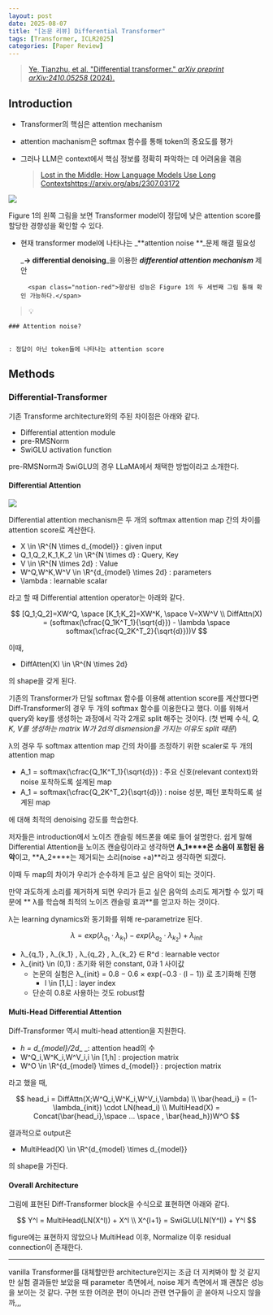 ```yaml
---
layout: post
date: 2025-08-07
title: "[논문 리뷰] Differential Transformer"
tags: [Transformer, ICLR2025]
categories: [Paper Review]
---
```


> [Ye, Tianzhu, et al. "Differential transformer." ](https://arxiv.org/abs/2410.05258)[_arXiv preprint arXiv:2410.05258_](https://arxiv.org/abs/2410.05258)[ (2024).](https://arxiv.org/abs/2410.05258)



## Introduction

- Transformer의 핵심은 attention mechanism
- attention machanism은 softmax 함수를 통해 token의 중요도를 평가
- 그러나 LLM은 context에서 핵심 정보를 정확히 파악하는 데 어려움을 겪음

	> [Lost in the Middle: How Language Models Use Long Contextshttps://arxiv.org/abs/2307.03172](https://arxiv.org/abs/2307.03172)


![](https://prod-files-secure.s3.us-west-2.amazonaws.com/542b861c-36a8-4051-84e5-8804b6728dba/9083ea56-691a-4752-ae26-47f403431ac8/image.png?X-Amz-Algorithm=AWS4-HMAC-SHA256&X-Amz-Content-Sha256=UNSIGNED-PAYLOAD&X-Amz-Credential=ASIAZI2LB4667MFAEDQB%2F20250906%2Fus-west-2%2Fs3%2Faws4_request&X-Amz-Date=20250906T021122Z&X-Amz-Expires=3600&X-Amz-Security-Token=IQoJb3JpZ2luX2VjEBoaCXVzLXdlc3QtMiJHMEUCIQCTXRzuvscFqkju2UfcRt12U1hhyTJSNwsjZRrWMxoU6wIgfOqQGCW3jBfXwCc7k5tIUKjmn8BcQ6v2adqbkVQihg4qiAQIg%2F%2F%2F%2F%2F%2F%2F%2F%2F%2F%2FARAAGgw2Mzc0MjMxODM4MDUiDMwFsH27pXqtHAtXOyrcA4ZUxukXsL4iDC6Qzk9mUVfme%2BHJCI%2FH1Wx8xUqA6K1GSF%2BEDuIfAMLzfiQyGGa3Dl%2FrtgJ%2FmheqwGD49oY%2BRHb8sZw50qdz2%2Bttlfk4d7Y7nYlCmowrKsw0o91GIToJtY6I2%2BOVoIX%2FyrPBgCoO%2F892LK5shoAaIaD2N1XGt5iCpcv9fV%2FTl%2FnGNdWB2n8FMlfczXwwVl3d4M4hIKxVQCRUkEPKEYquv35Dq2Jb9rIPzXXLhlZMGh0YobCgrqmy%2FS6S3lDkKfkUaym59XnelSjqedHE9GjQYDU43U8K2F5aPjok%2FxOLdADJS9t9QqiB8K%2BFiDzlRm7NYa4soEBk9wwJRRt0AWvFU%2BuLIR2xgV6Q16J0Byc1ZPlfR84nRhP7bVMFG9LVwzs7K48G6reIbXnF7jUjK69AwD8pkBnRAp02xPcGRE7BMMjAF%2FtwUvH0TXjvpYmf8NbQYcIlY8hIu1BsbAA8yAdFjpLbTcCNrEyMmQXoEXw2kVBtgtluoV%2B%2FQV0AspdwlbkmMkAexmrHtN59TRtyOK1lz4KVNIAd0Q8N5kzuB%2F5YXySQgpNcCqaWNnjZ4%2FZo0soPjBZy%2F3Igb8H%2F4TkvBWmJ0X7CIPyvOQSufUaebphX1Uk2f8BZMMqv7sUGOqUBJQMi1pmeMi8trxpvPUbVTc0CDibw%2FGrcYYMu9lH6CzqpYsy%2FYEPkm5EHx%2Be4NKOk0CtiYb9IqCgMjk59bsPIBdQ%2FQFRdeW2t6j3%2BPsXw2YeHyqZfbpUePHEBKSjicbFnVXApV%2BRSSSQFMlVOSxFN%2BwR1FGBqYTELm82H0dTYFA0SJ%2FTjtBGJOvT8SOY4kpF%2BdOv0IGnvE8vJPrY9KE9XZh4YkOLa&X-Amz-Signature=c59d1dc1fac7558d2a15ec20124d2f029c0ec60074b1bb352597c17162b43dae&X-Amz-SignedHeaders=host&x-amz-checksum-mode=ENABLED&x-id=GetObject)


Figure 1의 왼쪽 그림을 보면 Transformer model이 정답에 낮은 attention score를 할당한 경향성을 확인할 수 있다.

- 현재 transformer model에 나타나는 _**attention noise **_문제 해결 필요성

	_**→ differential denoising**_을 이용한 _**differential attention mechanism**_ 제안


		<span class="notion-red">향상된 성능은 Figure 1의 두 세번째 그림 통해 확인 가능하다.</span>


> 💡 


	### Attention noise?


	: 정답이 아닌 token들에 나타나는 attention score



## Methods



### Differential-Transformer


기존 Transforme architecture와의 주된 차이점은 아래와 같다.

- Differential attention module
- pre-RMSNorm
- SwiGLU activation function

pre-RMSNorm과 SwiGLU의 경우 LLaMA에서 채택한 방법이라고 소개한다.



#### Differential Attention


![](https://prod-files-secure.s3.us-west-2.amazonaws.com/542b861c-36a8-4051-84e5-8804b6728dba/116d70b2-1963-4810-9167-f4c7d8a06e8f/image.png?X-Amz-Algorithm=AWS4-HMAC-SHA256&X-Amz-Content-Sha256=UNSIGNED-PAYLOAD&X-Amz-Credential=ASIAZI2LB4667MFAEDQB%2F20250906%2Fus-west-2%2Fs3%2Faws4_request&X-Amz-Date=20250906T021122Z&X-Amz-Expires=3600&X-Amz-Security-Token=IQoJb3JpZ2luX2VjEBoaCXVzLXdlc3QtMiJHMEUCIQCTXRzuvscFqkju2UfcRt12U1hhyTJSNwsjZRrWMxoU6wIgfOqQGCW3jBfXwCc7k5tIUKjmn8BcQ6v2adqbkVQihg4qiAQIg%2F%2F%2F%2F%2F%2F%2F%2F%2F%2F%2FARAAGgw2Mzc0MjMxODM4MDUiDMwFsH27pXqtHAtXOyrcA4ZUxukXsL4iDC6Qzk9mUVfme%2BHJCI%2FH1Wx8xUqA6K1GSF%2BEDuIfAMLzfiQyGGa3Dl%2FrtgJ%2FmheqwGD49oY%2BRHb8sZw50qdz2%2Bttlfk4d7Y7nYlCmowrKsw0o91GIToJtY6I2%2BOVoIX%2FyrPBgCoO%2F892LK5shoAaIaD2N1XGt5iCpcv9fV%2FTl%2FnGNdWB2n8FMlfczXwwVl3d4M4hIKxVQCRUkEPKEYquv35Dq2Jb9rIPzXXLhlZMGh0YobCgrqmy%2FS6S3lDkKfkUaym59XnelSjqedHE9GjQYDU43U8K2F5aPjok%2FxOLdADJS9t9QqiB8K%2BFiDzlRm7NYa4soEBk9wwJRRt0AWvFU%2BuLIR2xgV6Q16J0Byc1ZPlfR84nRhP7bVMFG9LVwzs7K48G6reIbXnF7jUjK69AwD8pkBnRAp02xPcGRE7BMMjAF%2FtwUvH0TXjvpYmf8NbQYcIlY8hIu1BsbAA8yAdFjpLbTcCNrEyMmQXoEXw2kVBtgtluoV%2B%2FQV0AspdwlbkmMkAexmrHtN59TRtyOK1lz4KVNIAd0Q8N5kzuB%2F5YXySQgpNcCqaWNnjZ4%2FZo0soPjBZy%2F3Igb8H%2F4TkvBWmJ0X7CIPyvOQSufUaebphX1Uk2f8BZMMqv7sUGOqUBJQMi1pmeMi8trxpvPUbVTc0CDibw%2FGrcYYMu9lH6CzqpYsy%2FYEPkm5EHx%2Be4NKOk0CtiYb9IqCgMjk59bsPIBdQ%2FQFRdeW2t6j3%2BPsXw2YeHyqZfbpUePHEBKSjicbFnVXApV%2BRSSSQFMlVOSxFN%2BwR1FGBqYTELm82H0dTYFA0SJ%2FTjtBGJOvT8SOY4kpF%2BdOv0IGnvE8vJPrY9KE9XZh4YkOLa&X-Amz-Signature=5c7ecb863d12928cc6ad4c2f94d3561bfd605edccf4f43b2ec9af639874b155b&X-Amz-SignedHeaders=host&x-amz-checksum-mode=ENABLED&x-id=GetObject)


Differential attention mechanism은 두 개의 softmax attention map 간의 차이를 attention score로 계산한다.

- X \in \R^{N \times d\_{model}} : given input
- Q\_1,Q\_2,K\_1,K\_2 \in \R^{N \times d} : Query, Key
- V \in \R^{N \times 2d} : Value
- W^Q,W^K,W^V \in \R^{d\_{model} \times 2d} : parameters
- \lambda : learnable scalar

라고 할 때 Differential attention operator는 아래와 같다.


$$
[Q_1;Q_2]=XW^Q, \space [K_1;K_2]=XW^K, \space V=XW^V \\
DiffAttn(X) = (softmax(\cfrac{Q_1K^T_1}{\sqrt{d}}) - \lambda \space softmax(\cfrac{Q_2K^T_2}{\sqrt{d}}))V
$$


이때,

- DiffAtten(X) \in \R^{N \times 2d}

의 shape을 갖게 된다.


기존의 Transformer가 단일 softmax 함수를 이용해 attention score를 계산했다면 Diff-Transformer의 경우 두 개의 softmax 함수를 이용한다고 했다. 이를 위해서 query와 key를 생성하는 과정에서 각각 2개로 split 해주는 것이다. <span class="notion-red">(첫 번째 수식, </span><span class="notion-red">_Q, K, V를 생성하는 matrix W가 2d의 dismension을 가지는 이유도 split 때문_</span><span class="notion-red">)</span>


 λ의 경우 두 softmax attention map 간의 차이를 조정하기 위한 scaler로 두 개의 attention map

- A\_1 = softmax(\cfrac{Q\_1K^T\_1}{\sqrt{d}}) : 주요 신호(relevant context)와 noise 포착하도록 설계된 map
- A\_1 = softmax(\cfrac{Q\_2K^T\_2}{\sqrt{d}}) : noise 성분, 패턴 포착하도록 설계된 map 

에 대해 최적의 denoising 강도를 학습한다.


저자들은 introduction에서 노이즈 캔슬링 헤드폰을 예로 들어 설명한다. 쉽게 말해 Differential Attention을 노이즈 캔슬링이라고 생각하면 **A\_1****은 소음이 포함된 음악**이고, **A\_2****는 제거되는 소리(noise +a)**라고 생각하면 되겠다. 


이때 두 map의 차이가 우리가 순수하게 듣고 싶은 음악이 되는 것이다. 


만약 과도하게 소리를 제거하게 되면 우리가 듣고 싶은 음악의 소리도 제거할 수 있기 때문에 ** λ를 학습해 최적의 노이즈 캔슬링 효과**를 얻고자 하는 것이다.


λ는 learning dynamics와 동기화를 위해 re-parametrize 된다.


$$
\lambda = exp(\lambda_{q_1} \cdot \lambda_{k_1}) - exp(\lambda_{q_2} \cdot \lambda_{k_2}) + \lambda_{init}
$$

- λ\_{q\_1} , λ\_{k\_1} , λ\_{q\_2} , λ\_{k\_2} ∈ R^d : learnable vector
- λ\_{init} \in (0,1) : 초기화 위한 constant, 0과 1 사이값
	- 논문의 실험은 λ\_{init} = 0.8 − 0.6 × exp(−0.3 · (l − 1)) 로 초기화해 진행
		- l \in [1,L] : layer index
	- 단순히 0.8로 사용하는 것도 robust함


#### **Multi-Head Differential Attention**


Diff-Transformer 역시 multi-head attention을 지원한다.

- _h = d\_{model}/2d__ _: attention head의 수
- W^Q\_i,W^K\_i,W^V\_i,i \in [1,h] : projection matrix
- W^O \in \R^{d\_{model} \times d\_{model}} : projection matrix

라고 했을 때,


$$
head_i = DiffAttn(X;W^Q_i,W^K_i,W^V_i,\lambda) \\
\bar{head_i} = (1-\lambda_{init}) \cdot LN(head_i) \\
MultiHead(X) = Concat(\bar{head_i},\space ... \space , \bar{head_h})W^O
$$


결과적으로 output은

- MultiHead(X) \in \R^{d\_{model} \times d\_{model}}

의 shape을 가진다.



#### Overall Architecture


그림에 표현된 Diff-Transformer block을 수식으로 표현하면 아래와 같다.


$$
Y^l = MultiHead(LN(X^l)) + X^l \\
X^{l+1} = SwiGLU(LN(Y^l)) + Y^l
$$


figure에는 표현하지 않았으나 MultiHead 이후, Normalize 이후 residual connection이 존재한다.


---


vanilla Transformer를 대체할만한 architecture인지는 조금 더 지켜봐야 할 것 같지만 실험 결과들만 보았을 때 parameter 측면에서, noise 제거 측면에서 꽤 괜찮은 성능을 보이는 것 같다. 구현 또한 어려운 편이 아니라 관련 연구들이 곧 쏟아져 나오지 않을까,,,


